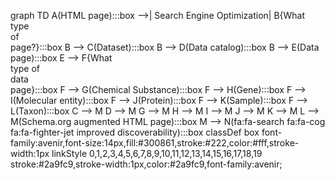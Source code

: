 graph TD
  A(HTML page):::box -->| Search Engine Optimization| B{What <br>type <br> of<br> page?}:::box
  B --> C(Dataset):::box
  B --> D(Data catalog):::box
  B --> E(Data page):::box
  E --> F{What <br> type of <br> data <br> page}:::box
  F --> G(Chemical Substance):::box
  F --> H(Gene):::box
  F --> I(Molecular entity):::box
  F --> J(Protein):::box
  F --> K(Sample):::box
  F --> L(Taxon):::box
  C --> M
  D --> M
  G --> M
  H --> M
  I --> M
  J --> M
  K --> M
  L --> M(Schema.org augmented HTML page):::box
  M --> N(fa:fa-search fa:fa-cog fa:fa-fighter-jet improved discoverability):::box
classDef box font-family:avenir,font-size:14px,fill:#300861,stroke:#222,color:#fff,stroke-width:1px
linkStyle 0,1,2,3,4,5,6,7,8,9,10,11,12,13,14,15,16,17,18,19 stroke:#2a9fc9,stroke-width:1px,color:#2a9fc9,font-family:avenir;